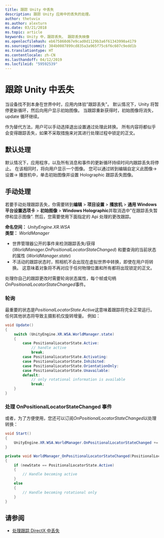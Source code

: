 ```yaml
---
title: 跟踪 Unity 中丢失
description: 跟踪 Unity 应用中的丢失的处理。
author: thetuvix
ms.author: alexturn
ms.date: 03/21/2018
ms.topic: article
keywords: Unity 中，跟踪丢失、 跟踪丢失映像
ms.openlocfilehash: eb675860d67e9cad0d1129b3a6f61343990a4179
ms.sourcegitcommit: 384b0087899cd835a3a965f75c6f6c607c9edd1b
ms.translationtype: HT
ms.contentlocale: zh-CN
ms.lasthandoff: 04/12/2019
ms.locfileid: "59592539"
---
```

# <a name="tracking-loss-in-unity"></a>跟踪 Unity 中丢失

当设备找不到本身在世界中时，应用内体验"跟踪丢失"。 默认情况下，Unity 将暂停更新循环，然后向用户显示初始图像。 当跟踪重新获得时，初始图像将消失，update 循环继续。

作为替代方法，用户可以手动选择退出设置通过处理此转换。 所有内容将都似乎会变得跟踪丢失，如果不采取措施来对其进行处理过程中锁定的正文。

## <a name="default-handling"></a>默认处理

默认情况下，应用程序，以及所有消息和事件的更新循环持续时间内跟踪丢失将停止。 在该相同时，将向用户显示一个图像。 您可以通过转到编辑自定义此图像-> 设置-> 播放机中，单击初始图像并设置 Holographic 跟踪丢失图像。

## <a name="manual-handling"></a>手动处理

若要手动处理跟踪丢失，你需要转到**编辑** > **项目设置** > **播放机** >  **通用 Windows 平台设置选项卡** > **初始图像** > **Windows Holographic**并取消选中"在跟踪丢失暂停和显示图像". 然后，您需要使用下面指定的 Api 处理的更改跟踪。

**命名空间：** *UnityEngine.XR.WSA*<br>
**类型：** *WorldManager*

* 世界管理器公开的事件来检测跟踪丢失/获得 (*WorldManager.OnPositionalLocatorStateChanged*) 和要查询的当前状态的属性 (*WorldManager.state*)
* 不活动的跟踪状态时，照相机不会出现在虚拟世界中转换，即使在用户将转换。 这意味着对象将不再对应于任何物理位置和所有都将出现锁定的正文。

处理你自己的跟踪更改时需要轮询状态属性，每个帧或句柄*OnPositionalLocatorStateChanged*事件。

### <a name="polling"></a>轮询

最重要的状态是*PositionalLocatorState.Active*这意味着跟踪将完全正常运行。 任何其他状态将导致主摄影机仅旋转增量。 例如：

```cs
void Update()
{
    switch (UnityEngine.XR.WSA.WorldManager.state)
    {
        case PositionalLocatorState.Active:
            // handle active
            break;
        case PositionalLocatorState.Activating:
        case PositionalLocatorState.Inhibited:
        case PositionalLocatorState.OrientationOnly:
        case PositionalLocatorState.Unavailable:
        default:
            // only rotational information is available
            break;
    }
}
```

### <a name="handling-the-onpositionallocatorstatechanged-event"></a>处理 OnPositionalLocatorStateChanged 事件

或者，为了方便使用，您还可以订阅*OnPositionalLocatorStateChanged*以处理转换：

```cs
void Start()
{
    UnityEngine.XR.WSA.WorldManager.OnPositionalLocatorStateChanged += WorldManager_OnPositionalLocatorStateChanged;
}

private void WorldManager_OnPositionalLocatorStateChanged(PositionalLocatorState oldState, PositionalLocatorState newState)
{
    if (newState == PositionalLocatorState.Active)
    {
        // Handle becoming active
    }
    else
    {
        // Handle becoming rotational only
    }
}
```

## <a name="see-also"></a>请参阅
* [处理跟踪 DirectX 中丢失](coordinate-systems-in-directx.md#handling-tracking-loss)
